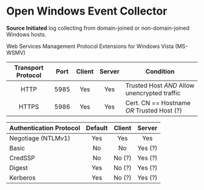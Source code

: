 
# Open Windows Event Collector

**Source Initiated** log collecting from domain-joined or non-domain-joined Windows hosts.

Web Services Management Protocol Extensions for Windows Vista (MS-WSMV)

| Transport Protocol | Port | Client | Server | Condition                                    |
|:------------------:|:----:|:------:|:------:|----------------------------------------------|
| HTTP               | 5985 | Yes    | Yes    | Trusted Host *AND* Allow unencrypted traffic |
| HTTPS              | 5986 | Yes    | Yes    | Cert. CN == Hostname *OR* Trusted Host (?)   |


| Authentication Protocol | Default | Client | Server  |
|-------------------------|:-------:|:------:|:-------:|
| Negotiage (NTLMv1)      | Yes     | Yes    | Yes     |
| Basic                   | No      | No     | Yes (?) |
| CredSSP                 | No      | No (?) | Yes (?) |
| Digest                  | Yes     | No (?) | Yes (?) |
| Kerberos                | Yes     | No (?) | Yes (?) |
